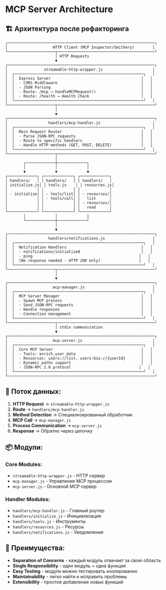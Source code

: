 # MCP Server Architecture

## 🏗️ Архитектура после рефакторинга

```
┌─────────────────────────────────────────────────────────────────┐
│                    HTTP Client (MCP Inspector/Smithery)        │
└─────────────────────┬───────────────────────────────────────────┘
                      │ HTTP Requests
                      ▼
┌─────────────────────────────────────────────────────────────────┐
│                streamable-http-wrapper.js                      │
│  ┌─────────────────────────────────────────────────────────┐   │
│  │  Express Server                                        │   │
│  │  - CORS Middleware                                     │   │
│  │  - JSON Parsing                                        │   │
│  │  - Route: /mcp → handleMCPRequest()                    │   │
│  │  - Route: /health → Health Check                       │   │
│  └─────────────────────────────────────────────────────────┘   │
└─────────────────────┬───────────────────────────────────────────┘
                      │
                      ▼
┌─────────────────────────────────────────────────────────────────┐
│                  handlers/mcp-handler.js                       │
│  ┌─────────────────────────────────────────────────────────┐   │
│  │  Main Request Router                                   │   │
│  │  - Parse JSON-RPC requests                             │   │
│  │  - Route to specific handlers                          │   │
│  │  - Handle HTTP methods (GET, POST, DELETE)             │   │
│  └─────────────────────────────────────────────────────────┘   │
└─────────────────────┬───────────────────────────────────────────┘
                      │
        ┌─────────────┼─────────────┐
        │             │             │
        ▼             ▼             ▼
┌─────────────┐ ┌─────────────┐ ┌─────────────┐
│ handlers/   │ │ handlers/   │ │ handlers/   │
│ initialize.js│ │ tools.js    │ │ resources.js│
│             │ │             │ │             │
│ - initialize│ │ - tools/list│ │ - resources/│
│             │ │ - tools/call│ │   list      │
│             │ │             │ │ - resources/│
│             │ │             │ │   read      │
└─────────────┘ └─────────────┘ └─────────────┘
        │             │             │
        └─────────────┼─────────────┘
                      │
                      ▼
┌─────────────────────────────────────────────────────────────────┐
│                  handlers/notifications.js                     │
│  ┌─────────────────────────────────────────────────────────┐   │
│  │  Notification Handlers                                 │   │
│  │  - notifications/initialized                           │   │
│  │  - ping                                               │   │
│  │  (No response needed - HTTP 200 only)                 │   │
│  └─────────────────────────────────────────────────────────┘   │
└─────────────────────┬───────────────────────────────────────────┘
                      │
                      ▼
┌─────────────────────────────────────────────────────────────────┐
│                    mcp-manager.js                              │
│  ┌─────────────────────────────────────────────────────────┐   │
│  │  MCP Server Manager                                    │   │
│  │  - Spawn MCP process                                   │   │
│  │  - Send JSON-RPC requests                              │   │
│  │  - Handle responses                                    │   │
│  │  - Connection management                               │   │
│  └─────────────────────────────────────────────────────────┘   │
└─────────────────────┬───────────────────────────────────────────┘
                      │ stdio communication
                      ▼
┌─────────────────────────────────────────────────────────────────┐
│                    mcp-server.js                               │
│  ┌─────────────────────────────────────────────────────────┐   │
│  │  Core MCP Server                                       │   │
│  │  - Tools: enrich_user_data                             │   │
│  │  - Resources: users://list, users-bio://{userId}       │   │
│  │  - Dynamic paths support                               │   │
│  │  - JSON-RPC 2.0 protocol                              │   │
│  └─────────────────────────────────────────────────────────┘   │
└─────────────────────────────────────────────────────────────────┘
```

## 🔄 Поток данных:

1. **HTTP Request** → `streamable-http-wrapper.js`
2. **Route** → `handlers/mcp-handler.js`
3. **Method Detection** → Специализированный обработчик
4. **MCP Call** → `mcp-manager.js`
5. **Process Communication** → `mcp-server.js`
6. **Response** → Обратно через цепочку

## 📦 Модули:

### **Core Modules:**
- `streamable-http-wrapper.js` - HTTP сервер
- `mcp-manager.js` - Управление MCP процессом
- `mcp-server.js` - Основной MCP сервер

### **Handler Modules:**
- `handlers/mcp-handler.js` - Главный роутер
- `handlers/initialize.js` - Инициализация
- `handlers/tools.js` - Инструменты
- `handlers/resources.js` - Ресурсы
- `handlers/notifications.js` - Уведомления

## 🎯 Преимущества:

- **Separation of Concerns** - каждый модуль отвечает за свою область
- **Single Responsibility** - один модуль = одна функция
- **Easy Testing** - модули можно тестировать изолированно
- **Maintainability** - легко найти и исправить проблемы
- **Extensibility** - простое добавление новых функций
